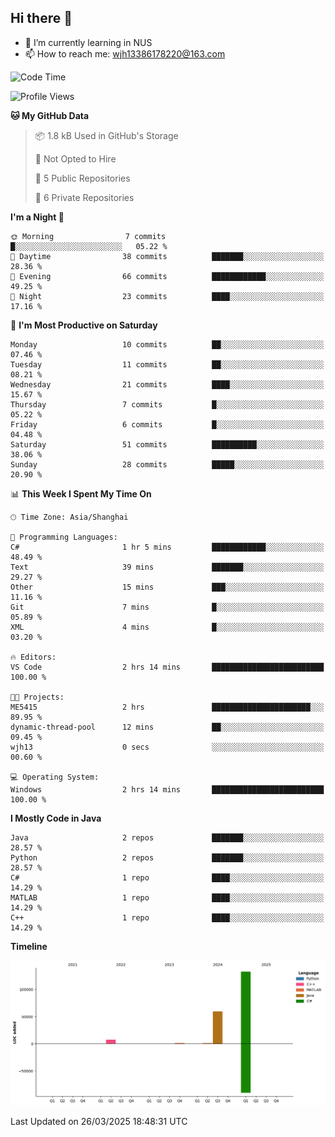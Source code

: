 ## Hi there 👋

- 🌱 I’m currently learning in NUS
- 📫 How to reach me: wjh13386178220@163.com


<!--START_SECTION:waka-->
![Code Time](http://img.shields.io/badge/Code%20Time-304%20hrs%2032%20mins-blue)

![Profile Views](http://img.shields.io/badge/Profile%20Views-0-blue)

**🐱 My GitHub Data** 

> 📦 1.8 kB Used in GitHub's Storage 
 > 
> 🚫 Not Opted to Hire
 > 
> 📜 5 Public Repositories 
 > 
> 🔑 6 Private Repositories 
 > 
**I'm a Night 🦉** 

```text
🌞 Morning                7 commits           █░░░░░░░░░░░░░░░░░░░░░░░░   05.22 % 
🌆 Daytime                38 commits          ███████░░░░░░░░░░░░░░░░░░   28.36 % 
🌃 Evening                66 commits          ████████████░░░░░░░░░░░░░   49.25 % 
🌙 Night                  23 commits          ████░░░░░░░░░░░░░░░░░░░░░   17.16 % 
```
📅 **I'm Most Productive on Saturday** 

```text
Monday                   10 commits          ██░░░░░░░░░░░░░░░░░░░░░░░   07.46 % 
Tuesday                  11 commits          ██░░░░░░░░░░░░░░░░░░░░░░░   08.21 % 
Wednesday                21 commits          ████░░░░░░░░░░░░░░░░░░░░░   15.67 % 
Thursday                 7 commits           █░░░░░░░░░░░░░░░░░░░░░░░░   05.22 % 
Friday                   6 commits           █░░░░░░░░░░░░░░░░░░░░░░░░   04.48 % 
Saturday                 51 commits          ██████████░░░░░░░░░░░░░░░   38.06 % 
Sunday                   28 commits          █████░░░░░░░░░░░░░░░░░░░░   20.90 % 
```


📊 **This Week I Spent My Time On** 

```text
🕑︎ Time Zone: Asia/Shanghai

💬 Programming Languages: 
C#                       1 hr 5 mins         ████████████░░░░░░░░░░░░░   48.49 % 
Text                     39 mins             ███████░░░░░░░░░░░░░░░░░░   29.27 % 
Other                    15 mins             ███░░░░░░░░░░░░░░░░░░░░░░   11.16 % 
Git                      7 mins              █░░░░░░░░░░░░░░░░░░░░░░░░   05.89 % 
XML                      4 mins              █░░░░░░░░░░░░░░░░░░░░░░░░   03.20 % 

🔥 Editors: 
VS Code                  2 hrs 14 mins       █████████████████████████   100.00 % 

🐱‍💻 Projects: 
ME5415                   2 hrs               ██████████████████████░░░   89.95 % 
dynamic-thread-pool      12 mins             ██░░░░░░░░░░░░░░░░░░░░░░░   09.45 % 
wjh13                    0 secs              ░░░░░░░░░░░░░░░░░░░░░░░░░   00.60 % 

💻 Operating System: 
Windows                  2 hrs 14 mins       █████████████████████████   100.00 % 
```

**I Mostly Code in Java** 

```text
Java                     2 repos             ███████░░░░░░░░░░░░░░░░░░   28.57 % 
Python                   2 repos             ███████░░░░░░░░░░░░░░░░░░   28.57 % 
C#                       1 repo              ████░░░░░░░░░░░░░░░░░░░░░   14.29 % 
MATLAB                   1 repo              ████░░░░░░░░░░░░░░░░░░░░░   14.29 % 
C++                      1 repo              ████░░░░░░░░░░░░░░░░░░░░░   14.29 % 
```



**Timeline**

![Lines of Code chart](https://raw.githubusercontent.com/wuhu-wang/wuhu-wang/main/assets/bar_graph.png)


 Last Updated on 26/03/2025 18:48:31 UTC
<!--END_SECTION:waka-->
